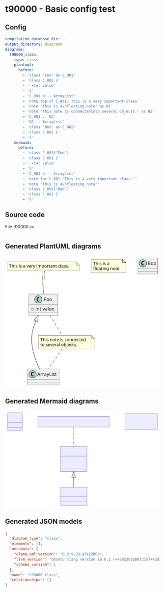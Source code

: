 # t90000 - Basic config test
## Config
```yaml
compilation_database_dir: ..
output_directory: diagrams
diagrams:
  t90000_class:
    type: class
    plantuml:
      before:
        - 'class "Foo" as C_001'
        - 'class C_001 {'
        - ' +int value'
        - '}'
        - 'C_001 <|-- ArrayList'
        - 'note top of C_001: This is a very important class.'
        - 'note "This is a\nfloating note" as N1'
        - 'note "This note is connected\nto several objects." as N2'
        - 'C_001 .. N2'
        - 'N2 .. ArrayList'
        - 'class "Boo" as C_002'
        - 'class C_002 {'
        - '}'
    mermaid:
      before:
        - 'class C_001["Foo"]'
        - 'class C_001 {'
        - ' +int value'
        - '}'
        - 'C_001 <|-- ArrayList'
        - 'note for C_001 "This is a very important class."'
        - 'note "This is a\nfloating note"'
        - 'class C_002["Boo"]'
        - 'class C_002 {'
        - '}'

```
## Source code
File t90000.cc
```cpp

```
## Generated PlantUML diagrams
![t90000_class](./t90000_class.svg "Basic config test")
## Generated Mermaid diagrams
![t90000_class](./t90000_class_mermaid.svg "Basic config test")
## Generated JSON models
```json
{
  "diagram_type": "class",
  "elements": [],
  "metadata": {
    "clang_uml_version": "0.3.9-23-g7e22b0b",
    "llvm_version": "Ubuntu clang version 16.0.1 (++20230328073357+42d1b276f779-1~exp1~20230328073502.65)",
    "schema_version": 1
  },
  "name": "t90000_class",
  "relationships": []
}
```

